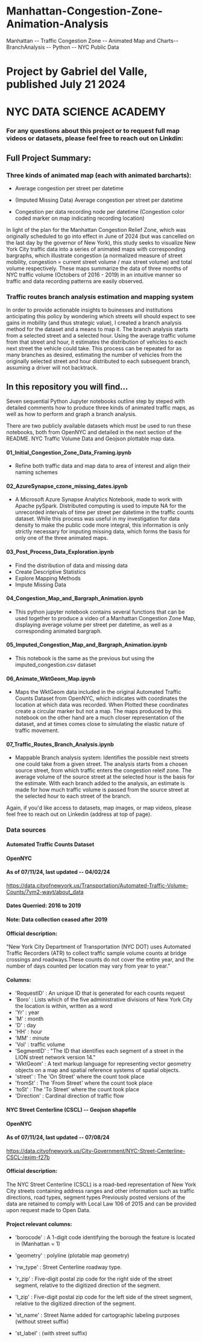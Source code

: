 # Manhattan-Congestion-Zone-Animation-Analysis
Manhattan -- Traffic Congestion Zone -- Animated Map and Charts-- BranchAnalysis -- Python -- NYC Public Data

# Project by Gabriel del Valle, published July 21 2024
# NYC DATA SCIENCE ACADEMY
### For any questions about this project or to request full map videos or datasets, please feel free to reach out on Linkdin: 


## Full Project Summary:

### Three kinds of animated map (each with animated barcharts):

- Average congestion per street per datetime

- (Imputed Missing Data) Average congestion per street per datetime

- Congestion per data recording node per datetime (Congestion color coded marker on map indicating recording location)

In light of the plan for the Manhattan Congestion Relief Zone, which was originally scheduled to go into effect in June of 2024 (but was cancelled on the last day by the governor of New York), this study seeks to visualize New York City traffic data into a series of animated maps with corresponding bargraphs, which illustrate congestion (a normalized measure of street mobility, congestion = current street volume / max street volume) and total volume respectively. These maps summarize the data of three months of NYC traffic volume (Octobers of 2016 - 2019) in an intuitive manner so traffic and data recording patterns are easily observed.

### Traffic routes branch analysis estimation and mapping system

In order to provide actionable insights to buinesses and institutions anticipating this policy by wondering which streets will should expect to see gains in mobility (and thus strategic value), I created a branch analysis method for the dataset and a means to map it. The branch analysis starts from a selected street and a selected hour. Using the average traffic volume from that street and hour, it estimates the distribution of vehicles to each next street the vehicle could take. This process can be repeated for as many branches as desired, estimating the number of vehicles from the originally selected street and hour distributed to each subsequent branch, assuming a driver will not backtrack. 

## In this repository you will find...

Seven sequential Python Jupyter notebooks outline step by steped with detailed comments how to produce three kinds of animated traffic maps, as well as how to perform and graph a branch analysis.

There are two publicly available datasets which must be used to run these notebooks, both from OpenNYC and detailed in the next section of the README. NYC Traffic Volume Data and Geojson plottable map data.

#### 01_Initial_Congestion_Zone_Data_Framing.ipynb

- Refine both traffic data and map data to area of interest and align their naming schemes

  
#### 02_AzureSynapse_czone_missing_dates.ipynb

- A Microsoft Azure Synapse Analytics Notebook, made to work with Apache pySpark. Distributed computing is used to impute NA for the unrecorded intervals of time per street per datetime in the traffic counts dataset. While this process was useful in my investigation for data density to make the public code more integral, this information is only strictly necessary for imputing missing data, which forms the basis for only one of the three animated maps.


#### 03_Post_Process_Data_Exploration.ipynb

  - Find the distribution of data and missing data
  - Create Descriptive Statistics
  - Explore Mapping Methods
  - Impute Missing Data


#### 04_Congestion_Map_and_Bargraph_Animation.ipynb

- This python jupyter notebook contains several functions that can be used together to produce a video of a Manhattan Congestion Zone Map, displaying average volume per street per datetime, as well as a corresponding animated bargraph.

#### 05_Imputed_Congestion_Map_and_Bargraph_Animation.ipynb

- This notebook is the same as the previous but using the imputed_congestion.csv dataset


#### 06_Animate_WktGeom_Map.ipynb

- Maps the WktGeom data included in the original Automated Traffic Counts Dataset from OpenNYC, which indicates with coordinates the location at which data was recorded. When Plotted these coordinates create a circular marker but not a map. The maps produced by this notebook on the other hand are a much closer representation of the dataset, and at times comes close to simulating the elastic nature of traffic movement.


#### 07_Traffic_Routes_Branch_Analysis.ipynb

- Mappable Branch analysis system:  Identifies the possible next streets one could take from a given street. The analysis starts from a chosen source street, from which traffic enters the congestion releif zone. The average volume of the source street at the selected hour is the basis for the estimate. With each branch added to the analysis, an estimate is made for how much traffic volume is passed from the source street at the selected hour to each street of the branch.


Again, if you'd like access to datasets, map images, or map videos, please feel free to reach out on Linkedin (address at top of page).


### Data sources

#### Automated Traffic Counts Dataset
#### OpenNYC
#### As of 07/11/24, last updated -- 04/02/24

https://data.cityofnewyork.us/Transportation/Automated-Traffic-Volume-Counts/7ym2-wayt/about_data

#### Dates Querried: 2016 to 2019
#### Note: Data collection ceased after 2019
#### Official description:

"New York City Department of Transportation (NYC DOT) uses Automated Traffic Recorders (ATR) to collect traffic sample volume counts at bridge crossings and roadways.These counts do not cover the entire year, and the number of days counted per location may vary from year to year."

#### Columns: 

- 'RequestID' : An unique ID that is generated for each counts request
- 'Boro' : Lists which of the five administrative divisions of New York City the location is within, written as a word 
- 'Yr' : year
- 'M' : month
- 'D' : day
- 'HH' : hour
- 'MM' : minute
- 'Vol' : traffic volume
- 'SegmentID' : "The ID that identifies each segment of a street in the LION street network version 14."
- 'WktGeom' : A text markup language for representing vector geometry objects on a map and spatial reference systems of spatial objects.
- 'street' : The 'On Street' where the count took place
- 'fromSt' : The 'From Street' where the count took place
- 'toSt' : The 'To Street' where the count took place
- 'Direction' : Cardinal direction of traffic flow



#### NYC Street Centerline (CSCL) -- Geojson shapefile
#### OpenNYC
#### As of 07/11/24, last updated -- 07/08/24

https://data.cityofnewyork.us/City-Government/NYC-Street-Centerline-CSCL-/exjm-f27b

#### Official description:


The NYC Street Centerline (CSCL) is a road-bed representation of New York City streets containing address ranges and other information such as traffic directions, road types, segment types
Previously posted versions of the data are retained to comply with Local Law 106 of 2015 and can be provided upon request made to Open Data.

#### Project relevant columns: 

- 'borocode' : A 1-digit code identifying the borough the feature is located in (Manhattan = 1)

- 'geometry' : polyline (plotable map geometry)

- 'rw_type' : Street Centerline roadway type.

- 'r_zip' : Five-digit postal zip code for the right side of the street segment, relative to the digitized direction of the segment. 

- 'l_zip' : Five-digit postal zip code for the left side of the street segment, relative to the digitized direction of the segment.

- 'st_name' : Street Name added for cartographic labeling purposes (without street suffix)

- 'st_label' : (with street suffix)


